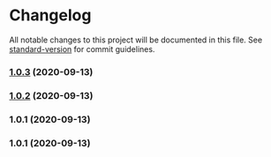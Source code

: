 # Changelog

All notable changes to this project will be documented in this file. See [standard-version](https://github.com/conventional-changelog/standard-version) for commit guidelines.

### [1.0.3](https://github.com/iraycd/migrado/compare/v1.0.2...v1.0.3) (2020-09-13)

### [1.0.2](https://github.com/iraycd/migrado/compare/v1.0.1...v1.0.2) (2020-09-13)

### 1.0.1 (2020-09-13)

### 1.0.1 (2020-09-13)
